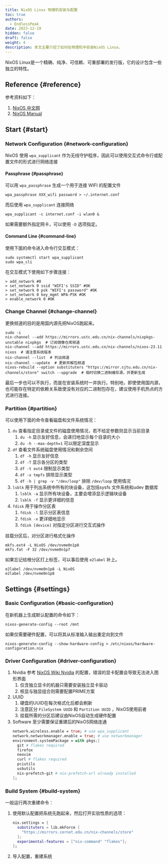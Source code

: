 ```yaml
---
title: NixOS Linux 物理机安装与配置
toc: true
authors:
  - EndlessPeak
date: 2023-12-19
hidden: false
draft: false
weight: 4
description: 本文主要介绍了如何在物理机中安装NixOS Linux。
---
```


NixOS Linux是一个精确、纯净、可信赖、可重部署的发行版，它的设计包含一些独立的特性。

## Reference {#reference}

参考资料如下：

1.  [NixOS 中文网](https://nixos-cn.org/tutorials/installation/Subsystem.html)
2.  [NixOS Manual](https://nixos.org/manual/nixos/stable/)


## Start {#start}


### Network Configuration {#network-configuration}

NixOS 使用 `wpa_supplicant` 作为无线守护程序，因此可以使用交互式命令行或配置文件的形式进行网络连接


#### Passphrase {#passphrase}

可以用 `wpa_passphrase` 生成一个用于连接 WIFI 的配置文件

```shell
wpa_passphrase XXX_wifi password > ~/.internet.conf
```

而后使用 `wpa_supplicant` 连接网络

```shell
wpa_supplicant -c internet.conf -i wlan0 &
```

如果需要额外指定网卡，可以使用 `-D` 选项指定。


#### Command Line {#command-line}

使用下面的命令进入命令行交互模式：

```shell
sudo systemctl start wpa_supplicant
sudo wpa_cli
```

在交互模式下使用如下步骤连接：

```shell
> add_network #0
> set_network 0 ssid "WIFI's SSID" #OK
> set_network 0 psk "WIFI's password" #OK
> set_network 0 key_mgmt WPA-PSK #OK
> enable_network 0 #OK
```


### Change Channel {#change-channel}

更换频道的目的是用国内源先把NixOS跑起来。

```shell
sudo -i
nix-channel --add https://mirrors.ustc.edu.cn/nix-channels/nixpkgs-unstable nixpkgs  # 订阅镜像仓库频道
nix-channel --add https://mirrors.ustc.edu.cn/nix-channels/nixos-23.11 nixos  # 请注意系统版本
nix-channel --list  # 列出频道
nix-channel --update  # 更新并解包频道
nixos-rebuild --option substituters "https://mirror.sjtu.edu.cn/nix-channels/store" switch --upgrade  # 临时切换二进制缓存源，并更新生成
```

最后一步也可以不执行，而是在安装系统时一并执行。特别地，即使使用国内源，也可能存在特定的依赖关系致使没有对应的二进制包存在，建议使用手机热点的方式进行连接。


### Partition {#partition}

可以使用下面的命令查看磁盘和文件系统情况：

1.  `du` 查看指定目录或文件的磁盘使用情况，若不给定参数则显示当前目录
    1.  `du -h` 显示友好信息，会递归地显示每个目录的大小
    2.  `du -h --max-depth=1` 可以限定深度显示
2.  `df` 查看文件系统磁盘使用情况和剩余空间
    1.  `df -h` 显示友好信息
    2.  `df -T` 显示各分区的类型
    3.  `df -t ext4` 限制显示类型
    4.  `df -x tmpfs` 排除显示类型
    5.  `df -h | grep -v "/dev/loop"` 排除 `/dev/loop` 使用情况
3.  `lsblk` 用于列出系统中所有的块设备，这包括sysfs 文件系统和udev 数据库
    1.  `lsblk -a` 显示所有块设备，主要会增添显示逻辑块设备
    2.  `lsblk -f` 显示更详细的信息
4.  `fdisk` 用于操作分区表
    1.  `fdisk -l` 显示分区表信息
    2.  `fdisk -x` 更详细地显示
    3.  `fdisk [device]` 对指定分区进行交互式操作

挂载分区后，对分区进行格式化操作

```shell
mkfs.ext4 -L NixOS /dev/nvme0n1p8
mkfs.fat -F 32 /dev/nvme0n1p7
```

如果忘记给根分区打上标签，可以事后使用 `e2label` 补上。

```shell
e2label /dev/nvme0n1p8 -L NixOS
e2label /dev/nvme0n1p8
```


## Settings {#settings}


### Basic Configuration {#basic-configuration}

在新机器上生成默认配置的命令如下：

```shell
nixos-generate-config --root /mnt
```

如果仅需要硬件配置，可以将其从标准输入输出重定向到文件

```shell
nixos-generate-config --show-hardware-config > /etc/nixos/hardware-configuration.nix
```


### Driver Configuration {#driver-configuration}

1.  Nvidia
    参考 [NixOS Wiki Nvidia](https://nixos.wiki/wiki/Nvidia) 的配置，错误的显卡配置会导致无法进入图形界面
    1.  仅含独立显卡的机器只需要安装独立显卡驱动
    2.  核显与独显组合则需要配置PRIME方案
2.  UUID
    1.  硬盘的UUID在每次格式化后都会刷新
    2.  注意区分 `FileSystem UUID` 和 `Partition UUID` ，NixOS使用前者
    3.  挂载所需的分区后建议由NixOS自动生成硬件配置
3.  Software
    至少需要保证重建后的NixOS网络连通
    ```nix
    network.wireless.enable = true; # use wpa_supplicant
    network.networkmanager.enable = true; # use networkmanager
    environment.systemPackage = with pkgs;[
      git # flakes required
      firefox
      neovim
      curl # flakes required
      pciutils
      usbutils
      nix-prefetch-git # nix-prefetch-url already installed
    ];
    ```


### Build System {#build-system}

一般运行两次重建命令：

1.  使用默认配置把系统先跑起来，然后打开实验性质的选项：
    ```nix
    nix.settings = {
      substituters = lib.mkForce [
        "https://mirrors.cernet.edu.cn/nix-channels/store"
      ];
      experimental-features = ["nix-command" "flakes"];
    };
    ```

2.  导入配置，重建系统
